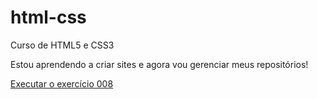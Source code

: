 # html-css
 Curso de HTML5 e CSS3

Estou aprendendo a criar sites e agora vou gerenciar meus repositórios!

<a href="https://thalesturcheti.github.io/html-css/exercícios/ex008/index.html">Executar o exercício 008